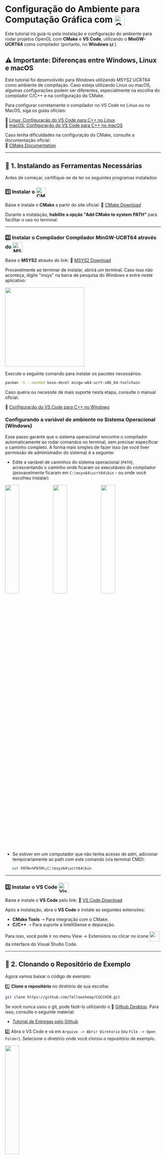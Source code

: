 # Configuração do Ambiente para Computação Gráfica com <img src="https://github.com/user-attachments/assets/db96047c-5e1a-4656-a3af-ee3432f9f35a" alt="OpenGL Logo" height="32" style="vertical-align: middle;" />

Este tutorial irá guiá-lo pela instalação e configuração do ambiente para rodar projetos OpenGL com **CMake** e **VS Code**, utilizando o **MinGW-UCRT64** como compilador (portanto, no **Windows** <img src="https://github.com/user-attachments/assets/ad835449-5f61-4907-a116-b9ced2c8e30d" alt="MS Windows Logo" height="16" style="vertical-align: middle;" />).

## ⚠️ Importante: Diferenças entre Windows, Linux e macOS

Este tutorial foi desenvolvido para Windows utilizando MSYS2 UCRT64 como ambiente de compilação. Caso esteja utilizando Linux ou macOS, algumas configurações podem ser diferentes, especialmente na escolha do compilador C/C++ e na configuração do CMake.

Para configurar corretamente o compilador no VS Code no Linux ou no MacOS, siga os guias oficiais:

🔗 [Linux: Configuração do VS Code para C++ no Linux](https://code.visualstudio.com/docs/cpp/config-linux)  
🔗 [macOS: Configuração do VS Code para C++ no macOS](https://code.visualstudio.com/docs/cpp/config-clang-mac)  

Caso tenha dificuldades na configuração do CMake, consulte a documentação oficial:  
🔗 [CMake Documentation](https://cmake.org/documentation/)

---

## 📌 1. Instalando as Ferramentas Necessárias

Antes de começar, certifique-se de ter os seguintes programas instalados:

### 1️⃣ Instalar o <img src="https://github.com/user-attachments/assets/5e9c8078-53b0-4497-bbf2-1f379293aa60" alt="CMake Logo" height="32" style="vertical-align: middle;" />

Baixe e instale o **CMake** a partir do site oficial:
🔗 [CMake Download](https://cmake.org/download/)

Durante a instalação, **habilite a opção "Add CMake to system PATH"** para facilitar o uso no terminal.

---

### 2️⃣ Instalar o Compilador Compilador MinGW-UCRT64 através do <img src="https://github.com/user-attachments/assets/a473c44b-1fe1-4399-911a-d921225f53a6" alt="MSYS2 Logo" width="32" style="vertical-align: middle;" />


Baixe o **MSYS2** através do link:
🔗 [MSYS2 Download](https://www.msys2.org/)

Provavelmente ao terminar de instalar, abrirá um terminal. Caso isso não aconteça, digite "msys" na barra de pesquisa do Windows e entre neste aplicativo:

 <img src="https://github.com/user-attachments/assets/8d5603b3-6338-4235-9775-6aeaa900da7d" alt="" width="256" align="middle"/>

Execute o seguinte comando para instalar os pacotes necessários:

```sh
pacman -S --needed base-devel mingw-w64-ucrt-x86_64-toolchain
```

Caso queira ou necessite de mais suporte nesta etapa, consulte o manual oficial:

🔗 [Configuração do VS Code para C++ no Windows](https://code.visualstudio.com/docs/cpp/config-mingw)

### Configurando a variável de ambiente no Sistema Operacional (Windows)

Esse passo garante que o sistema operacional encontre o compilador automaticamente ao rodar comandos no terminal, sem precisar especificar o caminho completo. A forma mais simples de fazer isso (se você tiver permissão de administrador do sistema) é a seguinte:

 - Edite a variável de caminhos do sistema operacional (`PATH`), acrescentando o caminho onde ficaram os executáveis do compilador (provavelmente ficaram em `C:\msys64\ucrt64\bin` - ou onde você escolheu instalar)

<img src="https://github.com/user-attachments/assets/645846a5-38e2-4a26-a307-a961afb80116" alt="" style="width:30%; height:auto;" align="middle"/>
<img src="https://github.com/user-attachments/assets/89bc66d1-c269-45ac-9f5f-e528325a9e95" alt="" style="width:30%; height:auto;" align="middle"/>
<img src="https://github.com/user-attachments/assets/25c305fa-239c-4119-afd3-20d8dbf318e6" alt="" style="width:30%; height:auto;" align="middle"/>

 - Se estiver em um computador que não tenha acesso de adm, adicionar temporariamente ao path com este comando (via terminal CMD): 
```sh
   set PATH=%PATH%;C:\msys64\ucrt64\bin
```
---

### 3️⃣ Instalar o VS Code <img src="https://github.com/user-attachments/assets/0b0e314b-8910-4311-b862-8f4c2e012d33" alt="Visual Studio Code Logo" width="32" style="vertical-align: middle;" />

Baixe e instale o **VS Code** pelo link:
🔗 [VS Code Download](https://code.visualstudio.com/)

Após a instalação, abra o **VS Code** e instale as seguintes extensões:

- **CMake Tools** ➝ Para integração com o CMake.
- **C/C++** ➝ Para suporte à IntelliSense e depuração.
  
Para isso, você pode ir no menu View -> Extensions ou clicar no ícone <img src="https://github.com/user-attachments/assets/ce6873db-1dbb-4a74-887f-4ea90f90dfc4" alt="" width="32" style="vertical-align: middle;" /> da interface do Visual Studio Code.

---

## 📌 2. Clonando o Repositório de Exemplo

Agora vamos baixar o código de exemplo:

1️⃣ **Clone o repositório** no diretório de sua escolha:

```sh
git clone https://github.com/fellowsheep/CGCCHIB.git
```
Se você nunca usou o git, pode fazê-lo utilizando o 🔗 [Github Desktop](https://desktop.github.com/download/). Para isso, consulte o seguinte material:
- [Tutorial de Entregas pelo Github](TutorialEntregasGithub.pdf)

2️⃣ Abra o VS Code e vá em `Arquivo -> Abrir Diretório` (ou `File -> Open Folder`). Selecione o diretório onde você clonou o repositório de exemplo.

<img src="https://github.com/user-attachments/assets/501ad8f1-30cc-44b0-bec0-8ef650a79998" alt="" style="width:30%; height:auto;" align="middle"/>

⚠️ É muito importante entrar no diretório do projeto pelo comando `Open Folder`. Caso contrário, o VS Code não reconhece o diretório `${workspaceFolder}`, o que poderá causar problemas no passo de compilação.

---

## 📌 3. Configurando o CMake no VS Code

1️⃣ No VS Code, pressione `Ctrl + Shift + P` e procure por `CMake: Scan for kit`

<img src="https://github.com/user-attachments/assets/93417f3a-6fc3-448c-bb73-1cc3a33ab199" alt="" style="width:40%; height:auto;" align="middle"/>

2️⃣ Logo após, pressione novamente `Ctrl + Shift + P` e procure por `CMake: Select a Kit`.  

3️⃣ **Selecione o compilador correto**:
   - Escolha `GCC for MSYS2 UCRT64` (ou similar, conforme sua instalação)
     
     <img src="https://github.com/user-attachments/assets/618655d3-253a-4d99-a6c0-e241c45a5c0c" alt="" style="width:40%; height:auto;" align="middle"/>

4️⃣ Este passo costuma acontecer automaticamente. Mas caso não ocorra nada após selecionar o kit, pressione `Ctrl + Shift + P` e execute `CMake: Configure`
   - Isso fará o **CMake detectar o compilador correto e preparar o projeto**. Espera-se que, após esta etapa, tenha-se uma saída similar a esta no terminal do VS Studio Code:
  
   <img src="https://github.com/user-attachments/assets/ca3bc7f1-5115-48d2-9f39-6a236e18f9b3" alt="" style="width:50%; height:auto;" align="middle"/>

## 📌 4. Compilando e Executando o Projeto

Da mesma forma que o **CMake: Configure** pode executar automaticamente, a compilação pode ocorrer em sequência também de forma automática.
Caso não ocorra ou você pretenda compilar novamente:

1️⃣ Pressione `Ctrl + Shift + P` e execute `CMake: Build`
   - Ou rode manualmente no terminal:

   ```sh
   cd build
   cmake --build .
   ```

2️⃣ **Execute o programa**:
   ```sh
   ./Hello3D.exe
   ```

Se tudo estiver correto, o projeto será compilado e executado com sucesso! 🚀

---

## 📌 5. Próximos Passos

Agora que seu ambiente está configurado, você pode:

✅ Copiar o conteúdo do repositório clonado para o **seu repositório**. Caso precise de ajuda para criar e organizar seu próprio repositório de exercícios, consulte os seguintes materiais:
- [Tutorial de Entregas pelo Github](TutorialEntregasGithub.pdf)
- [Organizando seu repositório no Github](OrganizandoRepositorioGithub.pdf)

✅ Adicionar os exercícios dentro da pasta `src/`
```
📁 src/
│── Hello3D.cpp
│── Transformacoes.cpp
│── Iluminacao.cpp
```

✅ Para cada exercício novo, atualizar o arquivo `CMakelists.txt`
```cmake
set(EXERCISES 
    Hello3D
    Transformacoes
    Iluminacao
)
```
✅ Atualmente, o `CMakelists.txt` já está configurado para compilar e gerar o excutável de cada código acrescentado no set EXERCISES. Se necessário, adicionar novas dependências
```cmake
foreach(EXERCISE ${EXERCISES})
    add_executable(${EXERCISE} src/${EXERCISE}.cpp Common/glad.c)
    target_link_libraries(${EXERCISE} glfw opengl32)
endforeach()
```
✅ Isso faz com que cada exercício gere seu próprio executável dentro da pasta build/.

✅ Portanto, se adicionar mais arquivos .cpp, basta incluir o nome na lista EXERCISES e rodar o CMake novamente.
